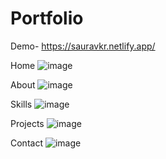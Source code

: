 # Portfolio
Demo- https://sauravkr.netlify.app/


Home
![image](https://user-images.githubusercontent.com/70282840/174347187-57e8324a-6379-4b1c-8430-3f958a5fe5fe.png)

About
![image](https://user-images.githubusercontent.com/70282840/174347299-bfcf7f6b-0644-461f-a290-c390ad2bf7a8.png)

Skills
![image](https://user-images.githubusercontent.com/70282840/174347341-d7e5161b-f126-484d-ae8c-3113eed02067.png)

Projects
![image](https://user-images.githubusercontent.com/70282840/174347430-0075a989-64e5-49e8-9483-f9d374f97569.png)

Contact
![image](https://user-images.githubusercontent.com/70282840/174347466-9af9cf87-2a95-42fd-a163-176640677dff.png)

